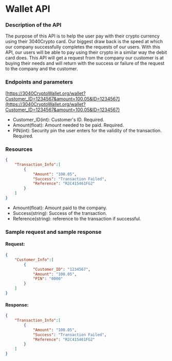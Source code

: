 # Wallet API
### Description of the API
The purpose of this API is to help the user pay with their crypto currency using their 3040Crypto card. Our biggest draw back is the speed at which our company successfully completes the requests of our users. With this API, our users will be able to pay using their crypto in a similar way the debit card does. This API will get a request from the company our customer is at buying their needs and will return with the success or failure of the request to the company and the customer.

### Endpoints and parameters
[https://3040CryptoWallet.org/wallet?Customer_ID=1234567&amount=100.05&ID=1234567](https://3040CryptoWallet.org/wallet?Customer_ID=1234567&amount=100.05&ID=1234567)

* Customer_ID(int): Customer's ID. Required.
* Amount(float): Amount needed to be paid. Required.
* PIN(int): Security pin the user enters for the validity of the transaction. Required.

### Resources
```json
{
    "Transaction_Info":[
        {
            "Amount": "100.05",
            "Success": "Transaction Failed",
            "Reference": "R2C415461FG2"
        }
    ]
}
```

* Amount(float): Amount paid to the company.
* Success(string): Success of the transaction.
* Reference(string): reference to the transaction if successful.

### Sample request and sample response
#### Request:
```json
{
    "Customer_Info":[
        {
            "Customer_ID": "1234567",
            "Amount": "100.05",
            "PIN": "0000"
        }
    ]
}
```
#### Response:
```json
{
    "Transaction_Info":[
        {
            "Amount": "100.05",
            "Success": "Transaction Failed",
            "Reference": "R2C415461FG2"
        }
    ]
}
```
